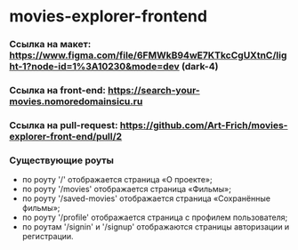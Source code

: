 # movies-explorer-frontend

### Ссылка на макет: https://www.figma.com/file/6FMWkB94wE7KTkcCgUXtnC/light-1?node-id=1%3A10230&mode=dev (dark-4)

### Ссылка на front-end: https://search-your-movies.nomoredomainsicu.ru

### Ссылка на pull-request: https://github.com/Art-Frich/movies-explorer-front-end/pull/2

### Существующие роуты

- по роуту '/' отображается страница «О проекте»;
- по роуту '/movies' отображается страница «Фильмы»;
- по роуту '/saved-movies' отображается страница «Сохранённые фильмы»;
- по роуту '/profile' отображается страница с профилем пользователя;
- по роутам '/signin' и '/signup' отображаются страницы авторизации и регистрации.
